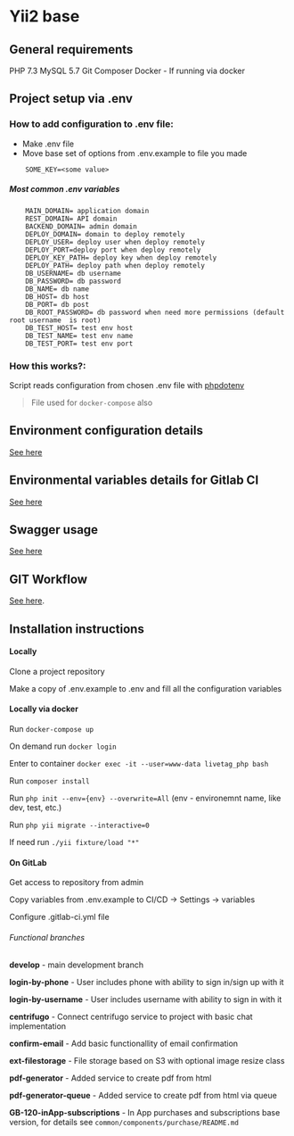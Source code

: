 Yii2 base
=====

General requirements
-------------------
PHP 7.3
MySQL 5.7
Git
Composer
Docker - If running via docker


Project setup via .env
-------------------

### How to add configuration to .env file:
* Make .env file
* Move base set of options from .env.example to file you made
```
    SOME_KEY=<some value>
```
##### Most common .env variables
```
    MAIN_DOMAIN= application domain
    REST_DOMAIN= API domain
    BACKEND_DOMAIN= admin domain
    DEPLOY_DOMAIN= domain to deploy remotely
    DEPLOY_USER= deploy user when deploy remotely
    DEPLOY_PORT=deploy port when deploy remotely
    DEPLOY_KEY_PATH= deploy key when deploy remotely
    DEPLOY_PATH= deploy path when deploy remotely
    DB_USERNAME= db username
    DB_PASSWORD= db password
    DB_NAME= db name
    DB_HOST= db host
    DB_PORT= db post
    DB_ROOT_PASSWORD= db password when need more permissions (default root username  is root)
    DB_TEST_HOST= test env host
    DB_TEST_NAME= test env name
    DB_TEST_PORT= test env port

```


### How this works?:
 Script reads configuration from chosen .env file with [phpdotenv](https://github.com/vlucas/phpdotenv)

> File used for `docker-compose` also

Environment configuration details
-------------------
[See here](dev/README.md)

Environmental variables details for Gitlab CI
-------------------
[See here](.gitlab-ci/README.md)

Swagger usage
-------------------
[See here](swagger-ui/README.md)

GIT Workflow
-------------------
[See here](https://wiki.gbksoft.net/git:workflow:prod).



Installation instructions
-------------------

#### Locally

Clone a project repository

Make a copy of .env.example to .env and fill all the configuration variables

#### Locally via docker

Run `docker-compose up`

On demand run `docker login`

Enter to container `docker exec -it --user=www-data livetag_php bash`

Run `composer install`

Run `php init --env={env} --overwrite=All` (env - environemnt name, like dev, test, etc.)

Run `php yii migrate --interactive=0`

If need run `./yii fixture/load "*"`

#### On GitLab

Get access to repository from admin

Copy variables from .env.example to CI/CD -> Settings -> variables

Configure .gitlab-ci.yml file


###### Functional branches

**develop** - main development branch

**login-by-phone** - User includes phone with ability to sign in/sign up with it

**login-by-username** - User includes username with ability to sign in with it

**centrifugo** - Connect centrifugo service to project with basic chat implementation

**confirm-email** - Add basic functionallity of email confirmation

**ext-filestorage** - File storage based on S3 with optional image resize class

**pdf-generator** - Added service to create pdf from html

**pdf-generator-queue** - Added service to create pdf from html via queue

**GB-120-inApp-subscriptions** - In App purchases and subscriptions base version, for details see `common/components/purchase/README.md`
